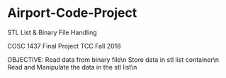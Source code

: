 # Airport-Code-Project
STL List &amp; Binary File Handling

COSC 1437 Final Project
TCC Fall 2018

OBJECTIVE:
Read data from binary file\n
Store data in stl list container\n
Read and Manipulate the data in the stl list\n
